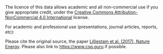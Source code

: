 The licence of this data allows academic and all non-commercial use if you give appropriate credit, under the [Creative Commons Attribution-NonCommercial 4.0 International](https://creativecommons.org/licenses/by-nc/4.0/) license.

For academic and professional use (presentations, journal articles, reports, etc):

Please cite the original source, the paper [Lilliestam et al. (2017), Nature Energy](https://doi.org/10.1038/nenergy.2017.94). Please also link to https://www.csp.guru if possible.
